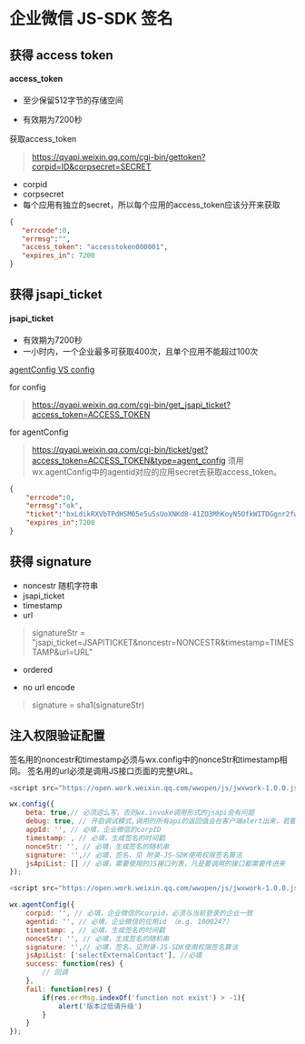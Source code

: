 

# 企业微信 JS-SDK 签名


## 获得 access token

#### access_token 

- 至少保留512字节的存储空间

- 有效期为7200秒



获取access_token

> https://qyapi.weixin.qq.com/cgi-bin/gettoken?corpid=ID&corpsecret=SECRET

- corpid
- corpsecret
- 每个应用有独立的secret，所以每个应用的access_token应该分开来获取

```json
{
   "errcode":0,
   "errmsg":"",
   "access_token": "accesstoken000001",
   "expires_in": 7200
}
```



## 获得 jsapi_ticket

#### jsapi_ticket
- 有效期为7200秒
- 一小时内，一个企业最多可获取400次，且单个应用不能超过100次

[agentConfig VS config](https://work.weixin.qq.com/api/doc/90000/90136/90515)



for config

> https://qyapi.weixin.qq.com/cgi-bin/get_jsapi_ticket?access_token=ACCESS_TOKEN

for agentConfig

>  https://qyapi.weixin.qq.com/cgi-bin/ticket/get?access_token=ACCESS_TOKEN&type=agent_config 
> 须用wx.agentConfig中的agentid对应的应用secret去获取access_token。


```json
{
    "errcode":0,
    "errmsg":"ok",
    "ticket":"bxLdikRXVbTPdHSM05e5u5sUoXNKd8-41ZO3MhKoyN5OfkWITDGgnr2fwJ0m9E8NYzWKVZvdVtaUgWvsdshFKA",
    "expires_in":7200
}
```



## 获得 signature

- noncestr 随机字符串
- jsapi_ticket
- timestamp
- url

> signatureStr = "jsapi_ticket=JSAPITICKET&noncestr=NONCESTR&timestamp=TIMESTAMP&url=URL" 

- ordered 

- no url encode

> signature = sha1(signatureStr)





## 注入权限验证配置

签名用的noncestr和timestamp必须与wx.config中的nonceStr和timestamp相同。
签名用的url必须是调用JS接口页面的完整URL。

```javascript
<script src="https://open.work.weixin.qq.com/wwopen/js/jwxwork-1.0.0.js"></script>

wx.config({
    beta: true,// 必须这么写，否则wx.invoke调用形式的jsapi会有问题
    debug: true, // 开启调试模式,调用的所有api的返回值会在客户端alert出来，若要查看传入的参数，可以在pc端打开，参数信息会通过log打出，仅在pc端时才会打印。
    appId: '', // 必填，企业微信的corpID
    timestamp: , // 必填，生成签名的时间戳
    nonceStr: '', // 必填，生成签名的随机串
    signature: '',// 必填，签名，见 附录-JS-SDK使用权限签名算法
    jsApiList: [] // 必填，需要使用的JS接口列表，凡是要调用的接口都需要传进来
});

```



```javascript
<script src="https://open.work.weixin.qq.com/wwopen/js/jwxwork-1.0.0.js"></script>

wx.agentConfig({
    corpid: '', // 必填，企业微信的corpid，必须与当前登录的企业一致
    agentid: '', // 必填，企业微信的应用id （e.g. 1000247）
    timestamp: , // 必填，生成签名的时间戳
    nonceStr: '', // 必填，生成签名的随机串
    signature: '',// 必填，签名，见附录-JS-SDK使用权限签名算法
    jsApiList: ['selectExternalContact'], //必填
    success: function(res) {
        // 回调
    },
    fail: function(res) {
        if(res.errMsg.indexOf('function not exist') > -1){
            alert('版本过低请升级')
        }
    }
});

```